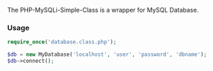 The PHP-MySQLi-Simple-Class is a wrapper for MySQL Database.

### Usage

```php
require_once('database.class.php');

$db = new MyDatabase('localhost', 'user', 'password', 'dbname');
$db->connect();
```